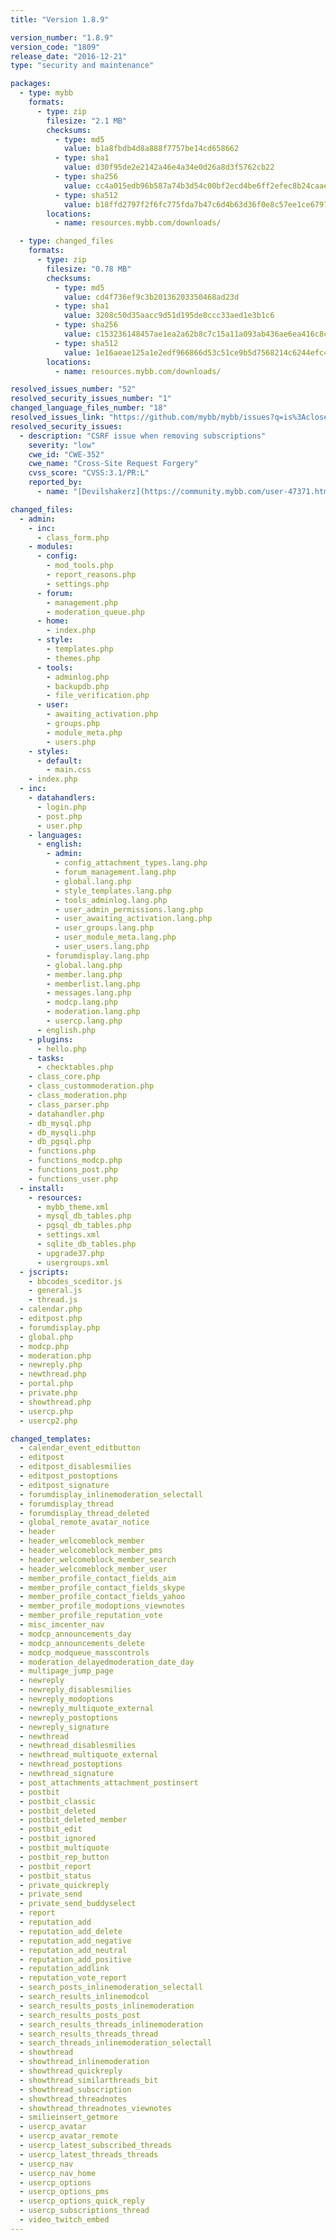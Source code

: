 ```yaml
---
title: "Version 1.8.9"

version_number: "1.8.9"
version_code: "1809"
release_date: "2016-12-21"
type: "security and maintenance"

packages:
  - type: mybb
    formats:
      - type: zip
        filesize: "2.1 MB"
        checksums:
          - type: md5
            value: b1a8fbdb4d8a888f7757be14cd658662
          - type: sha1
            value: d30f95de2e2142a46e4a34e0d26a8d3f5762cb22
          - type: sha256
            value: cc4a015edb96b587a74b3d54c00bf2ecd4be6ff2efec8b24caae90c538b42e89
          - type: sha512
            value: b18ffd2797f2f6fc775fda7b47c6d4b63d36f0e8c57ee1ce6797de8e600f741df2cc1bce713723b12d2374e723289641ab3a10248f5ba53672f5765bed836056
        locations:
          - name: resources.mybb.com/downloads/

  - type: changed_files
    formats:
      - type: zip
        filesize: "0.78 MB"
        checksums:
          - type: md5
            value: cd4f736ef9c3b20136203350468ad23d
          - type: sha1
            value: 3208c50d35aacc9d51d195de8ccc33aed1e3b1c6
          - type: sha256
            value: c153236148457ae1ea2a62b8c7c15a11a093ab436ae6ea416c8cf9ca2bf53687
          - type: sha512
            value: 1e16aeae125a1e2edf966866d53c51ce9b5d7568214c6244efc4976d4af16186e3f9f10f8eafbd5f5de3210a1fada6635fea7c97bb09afe3d1c9bf3e368bfa3d
        locations:
          - name: resources.mybb.com/downloads/

resolved_issues_number: "52"
resolved_security_issues_number: "1"
changed_language_files_number: "18"
resolved_issues_link: "https://github.com/mybb/mybb/issues?q=is%3Aclosed+milestone%3A1.8.9"
resolved_security_issues:
  - description: "CSRF issue when removing subscriptions"
    severity: "low"
    cwe_id: "CWE-352"
    cwe_name: "Cross-Site Request Forgery"
    cvss_score: "CVSS:3.1/PR:L"
    reported_by:
      - name: "[Devilshakerz](https://community.mybb.com/user-47371.html)"

changed_files:
  - admin:
    - inc:
      - class_form.php
    - modules:
      - config:
        - mod_tools.php
        - report_reasons.php
        - settings.php
      - forum:
        - management.php
        - moderation_queue.php
      - home:
        - index.php
      - style:
        - templates.php
        - themes.php
      - tools:
        - adminlog.php
        - backupdb.php
        - file_verification.php
      - user:
        - awaiting_activation.php
        - groups.php
        - module_meta.php
        - users.php
    - styles:
      - default:
        - main.css
    - index.php
  - inc:
    - datahandlers:
      - login.php
      - post.php
      - user.php
    - languages:
      - english:
        - admin:
          - config_attachment_types.lang.php
          - forum_management.lang.php
          - global.lang.php
          - style_templates.lang.php
          - tools_adminlog.lang.php
          - user_admin_permissions.lang.php
          - user_awaiting_activation.lang.php
          - user_groups.lang.php
          - user_module_meta.lang.php
          - user_users.lang.php
        - forumdisplay.lang.php
        - global.lang.php
        - member.lang.php
        - memberlist.lang.php
        - messages.lang.php
        - modcp.lang.php
        - moderation.lang.php
        - usercp.lang.php
      - english.php
    - plugins:
      - hello.php
    - tasks:
      - checktables.php
    - class_core.php
    - class_custommoderation.php
    - class_moderation.php
    - class_parser.php
    - datahandler.php
    - db_mysql.php
    - db_mysqli.php
    - db_pgsql.php
    - functions.php
    - functions_modcp.php
    - functions_post.php
    - functions_user.php
  - install:
    - resources:
      - mybb_theme.xml
      - mysql_db_tables.php
      - pgsql_db_tables.php
      - settings.xml
      - sqlite_db_tables.php
      - upgrade37.php
      - usergroups.xml
  - jscripts:
    - bbcodes_sceditor.js
    - general.js
    - thread.js
  - calendar.php
  - editpost.php
  - forumdisplay.php
  - global.php
  - modcp.php
  - moderation.php
  - newreply.php
  - newthread.php
  - portal.php
  - private.php
  - showthread.php
  - usercp.php
  - usercp2.php

changed_templates:
  - calendar_event_editbutton
  - editpost
  - editpost_disablesmilies
  - editpost_postoptions
  - editpost_signature
  - forumdisplay_inlinemoderation_selectall
  - forumdisplay_thread
  - forumdisplay_thread_deleted
  - global_remote_avatar_notice
  - header
  - header_welcomeblock_member
  - header_welcomeblock_member_pms
  - header_welcomeblock_member_search
  - header_welcomeblock_member_user
  - member_profile_contact_fields_aim
  - member_profile_contact_fields_skype
  - member_profile_contact_fields_yahoo
  - member_profile_modoptions_viewnotes
  - member_profile_reputation_vote
  - misc_imcenter_nav
  - modcp_announcements_day
  - modcp_announcements_delete
  - modcp_modqueue_masscontrols
  - moderation_delayedmoderation_date_day
  - multipage_jump_page
  - newreply
  - newreply_disablesmilies
  - newreply_modoptions
  - newreply_multiquote_external
  - newreply_postoptions
  - newreply_signature
  - newthread
  - newthread_disablesmilies
  - newthread_multiquote_external
  - newthread_postoptions
  - newthread_signature
  - post_attachments_attachment_postinsert
  - postbit
  - postbit_classic
  - postbit_deleted
  - postbit_deleted_member
  - postbit_edit
  - postbit_ignored
  - postbit_multiquote
  - postbit_rep_button
  - postbit_report
  - postbit_status
  - private_quickreply
  - private_send
  - private_send_buddyselect
  - report
  - reputation_add
  - reputation_add_delete
  - reputation_add_negative
  - reputation_add_neutral
  - reputation_add_positive
  - reputation_addlink
  - reputation_vote_report
  - search_posts_inlinemoderation_selectall
  - search_results_inlinemodcol
  - search_results_posts_inlinemoderation
  - search_results_posts_post
  - search_results_threads_inlinemoderation
  - search_results_threads_thread
  - search_threads_inlinemoderation_selectall
  - showthread
  - showthread_inlinemoderation
  - showthread_quickreply
  - showthread_similarthreads_bit
  - showthread_subscription
  - showthread_threadnotes
  - showthread_threadnotes_viewnotes
  - smilieinsert_getmore
  - usercp_avatar
  - usercp_avatar_remote
  - usercp_latest_subscribed_threads
  - usercp_latest_threads_threads
  - usercp_nav
  - usercp_nav_home
  - usercp_options
  - usercp_options_pms
  - usercp_options_quick_reply
  - usercp_subscriptions_thread
  - video_twitch_embed
---
```

